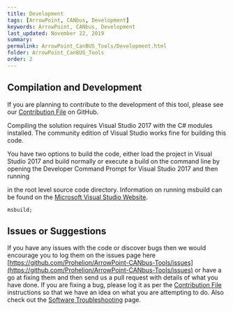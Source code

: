 ```yaml
---
title: Development
tags: [ArrowPoint, CANbus, Development]
keywords: ArrowPoint, CANbus, Development
last_updated: November 22, 2019
summary: 
permalink: ArrowPoint_CanBUS_Tools/Development.html
folder: ArrowPoint_CanBUS_Tools
order: 2
---
```


## Compilation and Development
If you are planning to contribute to the development of this tool, please see our [Contribution File](https://github.com/Prohelion/ArrowPoint-CANbus-Tools/blob/master/CONTRIBUTING.md) on GitHub.

Compiling the solution requires Visual Studio 2017 with the C# modules installed. The community edition of Visual Studio works fine for building this code.

You have two options to build the code, either load the project in Visual Studio 2017 and build normally or execute a build on the command line by opening the Developer Command Prompt for Visual Studio 2017 and then running

in the root level source code directory. Information on running msbuild can be found on the [Microsoft Visual Studio Website](https://docs.microsoft.com/en-us/cpp/build/building-on-the-command-line?redirectedfrom=MSDN&view=vs-2019).

```shell
msbuild;
```

## Issues or Suggestions
If you have any issues with the code or discover bugs then we would encourage you to log them on the issues page here [https://github.com/Prohelion/ArrowPoint-CANbus-Tools/issues](https://github.com/Prohelion/ArrowPoint-CANbus-Tools/issues) or have a go at fixing them and then send us a pull request with details of what you have done. If you are fixing a bug, please log it as per the [Contribution File](https://github.com/Prohelion/ArrowPoint-CANbus-Tools/blob/master/CONTRIBUTING.md) instructions so that we have an idea on what you are attempting to do. Also check out the [Software Troubleshooting](../Troubleshooting.html) page.